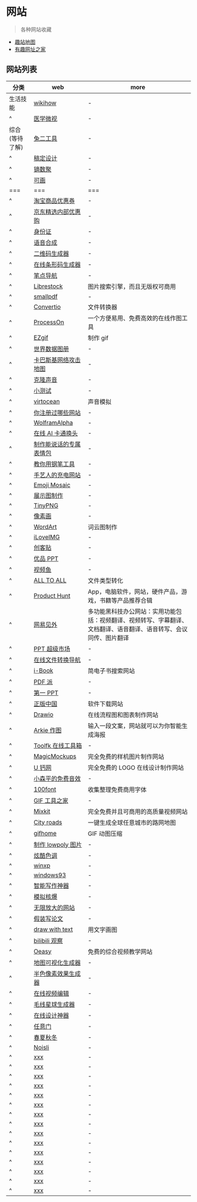 # 网站

> 各种网站收藏

- [趣站地图](https://www.sitemap.fun)
- [有趣网址之家](https://youquhome.com)

## 网站列表

| 分类           | web                                                                    | more                                                                                                               |
| -------------- | ---------------------------------------------------------------------- | ------------------------------------------------------------------------------------------------------------------ |
| 生活技能       | [wikihow](https://zh.wikihow.com/%E9%A6%96%E9%A1%B5)                   | -                                                                                                                  |
| ^              | [医学微视](https://www.mvyxws.com)                                     | -                                                                                                                  |
| 综合(等待了解) | [兔二工具](https://www.tool22.com/)                                    | -                                                                                                                  |
| ^              | [稿定设计](https://www.gaoding.com)                                    | -                                                                                                                  |
| ^              | [镝数聚](https://www.dydata.io)                                        | -                                                                                                                  |
| ^              | [可画](https://www.canva.cn)                                           | -                                                                                                                  |
| ===            | ===                                                                    | ===                                                                                                                |
| ^              | [淘宝商品优惠券](https://fufulili.com)                                 | -                                                                                                                  |
| ^              | [京东精选内部优惠购](http://jd.caoniang.com)                           | -                                                                                                                  |
| ^              | [身份证](https://hk.bmcx.com)                                          | -                                                                                                                  |
| ^              | [语音合成](https://tools.miku.ac/tts)                                  | -                                                                                                                  |
| ^              | [二维码生成器](https://www.toolnb.com/tools/qrcode.html)               | -                                                                                                                  |
| ^              | [在线条形码生成器](https://www.toolnb.com/tools/barcode.html)          | -                                                                                                                  |
| ^              | [笔点导航](https://www.bidianer.com)                                   | -                                                                                                                  |
| ^              | [Librestock](https://librestock.com)                                   | 图片搜索引擎，而且无版权可商用                                                                                     |
| ^              | [smallpdf](https://smallpdf.com/cn)                                    | -                                                                                                                  |
| ^              | [Convertio](https://convertio.co/zh)                                   | 文件转换器                                                                                                         |
| ^              | [ProcessOn](https://www.processon.com)                                 | 一个方便易用、免费高效的在线作图工具                                                                               |
| ^              | [EZgif](https://ezgif.com)                                             | 制作 gif                                                                                                           |
| ^              | [世界数据图册](https://cn.knoema.com/atlas)                            | -                                                                                                                  |
| ^              | [卡巴斯基网络攻击地图](https://cybermap.kaspersky.com)                 | -                                                                                                                  |
| ^              | [克隆声音](https://beta.myvoice.lyrebird.ai/login)                     | -                                                                                                                  |
| ^              | [小测试](https://zh.piixemto.com)                                      | -                                                                                                                  |
| ^              | [virtocean](https://virtocean.com)                                     | 声音模拟                                                                                                           |
| ^              | [你注册过哪些网站](https://www.reg007.com)                             | -                                                                                                                  |
| ^              | [WolframAlpha](https://www.wolframalpha.com)                           | -                                                                                                                  |
| ^              | [在线 AI 卡通换头](https://toonme.com)                                 | -                                                                                                                  |
| ^              | [制作能说话的专属表情包](https://www.facecards.com)                    | -                                                                                                                  |
| ^              | [教你用钢笔工具](https://bezier.method.ac)                             | -                                                                                                                  |
| ^              | [手艺人的充电网站](https://www.ehow.com)                               | -                                                                                                                  |
| ^              | [Emoji Mosaic](http://ericandrewlewis.github.io/emoji-mosaic)          | -                                                                                                                  |
| ^              | [展示图制作](https://smartmockups.com)                                 | -                                                                                                                  |
| ^              | [TinyPNG](https://tinypng.com)                                         | -                                                                                                                  |
| ^              | [像素画](https://pissang.github.io/voxelize-image)                     | -                                                                                                                  |
| ^              | [WordArt](https://wordart.com)                                         | 词云图制作                                                                                                         |
| ^              | [iLoveIMG](https://www.iloveimg.com/zh-cn)                             | -                                                                                                                  |
| ^              | [创客贴](https://www.chuangkit.com/newcustomera)                       | -                                                                                                                  |
| ^              | [优品 PPT](http://www.ypppt.com)                                       | -                                                                                                                  |
| ^              | [视频鱼](https://www.shipinyu.cn)                                      | -                                                                                                                  |
| ^              | [ALL TO ALL](https://www.alltoall.net)                                 | 文件类型转化                                                                                                       |
| ^              | [Product Hunt](https://www.producthunt.com)                            | App，电脑软件，网站，硬件产品，游戏，书籍等产品推荐合辑                                                            |
| ^              | [网易见外](https://jianwai.youdao.com)                                 | 多功能黑科技办公网站：实用功能包括：视频翻译、视频转写、字幕翻译、文档翻译、语音翻译、语音转写、会议同传、图片翻译 |
| ^              | [PPT 超级市场](http://ppt.sotary.com/web/wxapp/index.html)             | -                                                                                                                  |
| ^              | [在线文件转换导航](https://www.zhihu.com/question/20030360)            | -                                                                                                                  |
| ^              | [i-Book](https://tstrs.me/1473.html)                                   | 简电子书搜索网站                                                                                                   |
| ^              | [PDF 派](www.pdfpai.com)                                               | -                                                                                                                  |
| ^              | [第一 PPT](http://www.1ppt.com)                                        | -                                                                                                                  |
| ^              | [正版中国](getitfree.cn)                                               | 软件下载网站                                                                                                       |
| ^              | [Drawio](https://www.draw.io)                                          | 在线流程图和图表制作网站                                                                                           |
| ^              | [Arkie 作图](https://arkie.cn)                                         | 输入一段文案，网站就可以为你智能生成海报                                                                           |
| ^              | [Toolfk 在线工具箱](https://www.toolfk.com)                            | -                                                                                                                  |
| ^              | [MagicMockups](magicmockups.com)                                       | 完全免费的样机图片制作网站                                                                                         |
| ^              | [U 钙网](http://www.uugai.com)                                         | 完全免费的 LOGO 在线设计制作网站                                                                                   |
| ^              | [小森平的免费音效](https://taira-komori.jpn.org/freesoundcn.html)      | -                                                                                                                  |
| ^              | [100font](https://www.100font.com)                                     | 收集整理免费商用字体                                                                                               |
| ^              | [GIF 工具之家](https://tool.gifhome.com)                               | -                                                                                                                  |
| ^              | [Mixkit](https://mixkit.co)                                            | 完全免费并且可商用的高质量视频网站                                                                                 |
| ^              | [City roads](https://anvaka.github.io/city-roads)                      | 一键生成全球任意城市的路网地图                                                                                     |
| ^              | [gifhome](https://tool.gifhome.com)                                    | GIF 动图压缩                                                                                                       |
| ^              | [制作 lowpoly 图片](http://matthew.wagerfield.com/flat-surface-shader) | -                                                                                                                  |
| ^              | [炫酷色调](https://shapefactory.co)                                    | -                                                                                                                  |
| ^              | [winxp](https://winxp.vercel.app)                                      | -                                                                                                                  |
| ^              | [windows93](http://www.windows93.net/#safe)                            | -                                                                                                                  |
| ^              | [智能写作神器](https://account.5118.com)                               | -                                                                                                                  |
| ^              | [模拟核爆](https://nuclearsecrecy.com/nukemap)                         | -                                                                                                                  |
| ^              | [无限放大的网站](https://zoomquilt.org)                                | -                                                                                                                  |
| ^              | [假装写论文](http://www.essaytyper.com)                                | -                                                                                                                  |
| ^              | [draw with text](https://codepen.io/tholman/pen/qCnfB)                 | 用文字画图                                                                                                         |
| ^              | [bilibili 观察](https://www.biliob.com)                                | -                                                                                                                  |
| ^              | [Oeasy](http://oeasy.org)                                              | 免费的综合视频教学网站                                                                                             |
| ^              | [地图可视化生成器](https://kepler.gl)                                  | -                                                                                                                  |
| ^              | [半色像素效果生成器](https://xoihazard.com/tools/halftone)             | -                                                                                                                  |
| ^              | [在线视频编辑](https://promo.com)                                      | -                                                                                                                  |
| ^              | [毛线星球生成器](http://ww1.decrooks.com)                              | -                                                                                                                  |
| ^              | [在线设计神器](www.ckt.cn)                                             | -                                                                                                                  |
| ^              | [任意门](http://www.ayouchuang.com)                                    | -                                                                                                                  |
| ^              | [春夏秋冬](rainyscope.com)                                             | -                                                                                                                  |
| ^              | [Noisli](https://www.noisli.com)                                       | -                                                                                                                  |
| ^              | [xxx](xxxx)                                                            | -                                                                                                                  |
| ^              | [xxx](xxxx)                                                            | -                                                                                                                  |
| ^              | [xxx](xxxx)                                                            | -                                                                                                                  |
| ^              | [xxx](xxxx)                                                            | -                                                                                                                  |
| ^              | [xxx](xxxx)                                                            | -                                                                                                                  |
| ^              | [xxx](xxxx)                                                            | -                                                                                                                  |
| ^              | [xxx](xxxx)                                                            | -                                                                                                                  |
| ^              | [xxx](xxxx)                                                            | -                                                                                                                  |
| ^              | [xxx](xxxx)                                                            | -                                                                                                                  |
| ^              | [xxx](xxxx)                                                            | -                                                                                                                  |
| ^              | [xxx](xxxx)                                                            | -                                                                                                                  |
| ^              | [xxx](xxxx)                                                            | -                                                                                                                  |
| ^              | [xxx](xxxx)                                                            | -                                                                                                                  |
| ^              | [xxx](xxxx)                                                            | -                                                                                                                  |
| ^              | [xxx](xxxx)                                                            | -                                                                                                                  |
